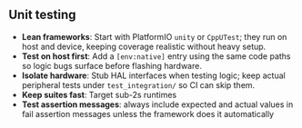 ## Unit testing

- **Lean frameworks**: Start with PlatformIO `unity` or `CppUTest`; they run on host and device, keeping coverage realistic without heavy setup.
- **Test on host first**: Add a `[env:native]` entry using the same code paths so logic bugs surface before flashing hardware.
- **Isolate hardware**: Stub HAL interfaces when testing logic; keep actual peripheral tests under `test_integration/` so CI can skip them.
- **Keep suites fast**: Target sub-2s runtimes
- **Test assertion messages**: always include expected and actual values in fail assertion messages unless the framework does it automatically
